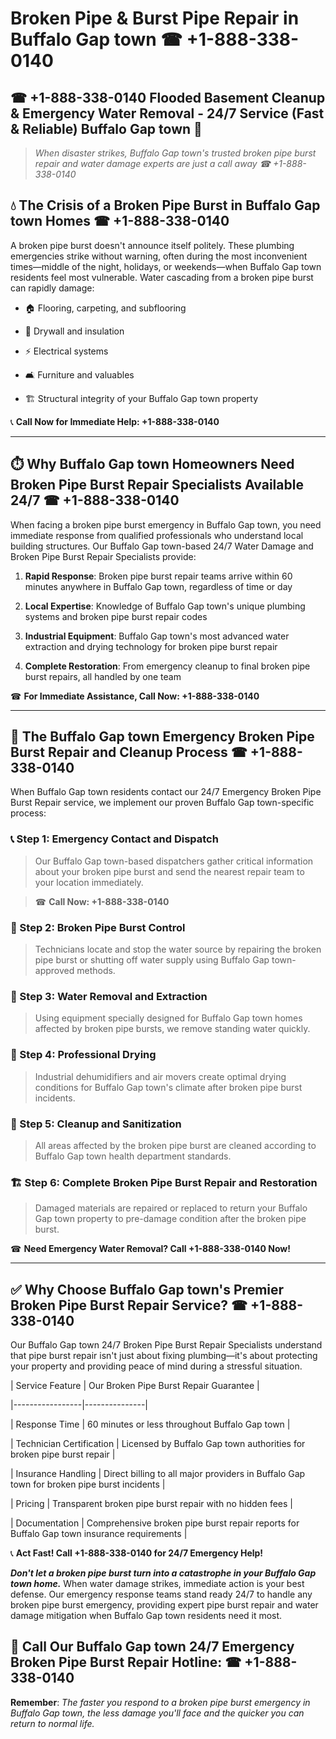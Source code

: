 # Broken Pipe & Burst Pipe Repair in Buffalo Gap town ☎ +1-888-338-0140  
## ☎ +1-888-338-0140 Flooded Basement Cleanup & Emergency Water Removal - 24/7 Service (Fast & Reliable) Buffalo Gap town 🚨  

> *When disaster strikes, Buffalo Gap town's trusted broken pipe burst repair and water damage experts are just a call away ☎ +1-888-338-0140*  

## 💧 The Crisis of a Broken Pipe Burst in Buffalo Gap town Homes ☎ +1-888-338-0140  

A broken pipe burst doesn't announce itself politely. These plumbing emergencies strike without warning, often during the most inconvenient times—middle of the night, holidays, or weekends—when Buffalo Gap town residents feel most vulnerable. Water cascading from a broken pipe burst can rapidly damage:  

* 🏠 Flooring, carpeting, and subflooring  
* 🧱 Drywall and insulation  
* ⚡ Electrical systems  
* 🛋️ Furniture and valuables  
* 🏗️ Structural integrity of your Buffalo Gap town property  

📞 **Call Now for Immediate Help: +1-888-338-0140**  

---  

## ⏱️ Why Buffalo Gap town Homeowners Need Broken Pipe Burst Repair Specialists Available 24/7 ☎ +1-888-338-0140  

When facing a broken pipe burst emergency in Buffalo Gap town, you need immediate response from qualified professionals who understand local building structures. Our Buffalo Gap town-based 24/7 Water Damage and Broken Pipe Burst Repair Specialists provide:  

1. **Rapid Response**: Broken pipe burst repair teams arrive within 60 minutes anywhere in Buffalo Gap town, regardless of time or day  
2. **Local Expertise**: Knowledge of Buffalo Gap town's unique plumbing systems and broken pipe burst repair codes  
3. **Industrial Equipment**: Buffalo Gap town's most advanced water extraction and drying technology for broken pipe burst repair  
4. **Complete Restoration**: From emergency cleanup to final broken pipe burst repairs, all handled by one team  

☎ **For Immediate Assistance, Call Now: +1-888-338-0140**  

---  

## 🔧 The Buffalo Gap town Emergency Broken Pipe Burst Repair and Cleanup Process ☎ +1-888-338-0140  

When Buffalo Gap town residents contact our 24/7 Emergency Broken Pipe Burst Repair service, we implement our proven Buffalo Gap town-specific process:  

### 📞 Step 1: Emergency Contact and Dispatch  
> Our Buffalo Gap town-based dispatchers gather critical information about your broken pipe burst and send the nearest repair team to your location immediately.  
> ☎ **Call Now: +1-888-338-0140**  

### 🚿 Step 2: Broken Pipe Burst Control  
> Technicians locate and stop the water source by repairing the broken pipe burst or shutting off water supply using Buffalo Gap town-approved methods.  

### 🌊 Step 3: Water Removal and Extraction  
> Using equipment specially designed for Buffalo Gap town homes affected by broken pipe bursts, we remove standing water quickly.  

### 💨 Step 4: Professional Drying  
> Industrial dehumidifiers and air movers create optimal drying conditions for Buffalo Gap town's climate after broken pipe burst incidents.  

### 🧼 Step 5: Cleanup and Sanitization  
> All areas affected by the broken pipe burst are cleaned according to Buffalo Gap town health department standards.  

### 🏗️ Step 6: Complete Broken Pipe Burst Repair and Restoration  
> Damaged materials are repaired or replaced to return your Buffalo Gap town property to pre-damage condition after the broken pipe burst.  

☎ **Need Emergency Water Removal? Call +1-888-338-0140 Now!**  

---  

## ✅ Why Choose Buffalo Gap town's Premier Broken Pipe Burst Repair Service? ☎ +1-888-338-0140  

Our Buffalo Gap town 24/7 Broken Pipe Burst Repair Specialists understand that pipe burst repair isn't just about fixing plumbing—it's about protecting your property and providing peace of mind during a stressful situation.  

| Service Feature | Our Broken Pipe Burst Repair Guarantee |  
|-----------------|---------------|  
| Response Time | 60 minutes or less throughout Buffalo Gap town |  
| Technician Certification | Licensed by Buffalo Gap town authorities for broken pipe burst repair |  
| Insurance Handling | Direct billing to all major providers in Buffalo Gap town for broken pipe burst incidents |  
| Pricing | Transparent broken pipe burst repair with no hidden fees |  
| Documentation | Comprehensive broken pipe burst repair reports for Buffalo Gap town insurance requirements |  

📞 **Act Fast! Call +1-888-338-0140 for 24/7 Emergency Help!**  

***Don't let a broken pipe burst turn into a catastrophe in your Buffalo Gap town home.*** When water damage strikes, immediate action is your best defense. Our emergency response teams stand ready 24/7 to handle any broken pipe burst emergency, providing expert pipe burst repair and water damage mitigation when Buffalo Gap town residents need it most.  

## 📱 Call Our Buffalo Gap town 24/7 Emergency Broken Pipe Burst Repair Hotline: ☎ +1-888-338-0140  

**Remember**: *The faster you respond to a broken pipe burst emergency in Buffalo Gap town, the less damage you'll face and the quicker you can return to normal life.*